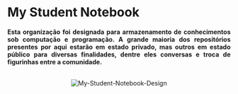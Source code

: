 # My Student Notebook

<div align="justify">

**Esta organização foi designada para armazenamento de conhecimentos sob computação e programação. A grande maioria dos repositórios presentes por aqui estarão em estado privado, mas outros em estado público para diversas finalidades, dentre eles conversas e troca de figurinhas entre a comunidade.**
<br><br>
</div>
<div align="center">

![My-Student-Notebook-Design](https://github.com/My-Student-Notebook/.github/assets/59739253/95ccd24e-afcf-43ad-9e41-d85b72ea2fd2)

</div>
